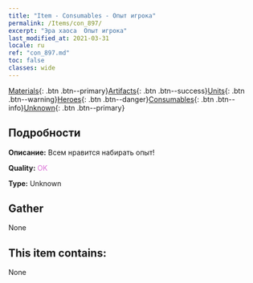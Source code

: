 ```yaml
---
title: "Item - Consumables - Опыт игрока"
permalink: /Items/con_897/
excerpt: "Эра хаоса  Опыт игрока"
last_modified_at: 2021-03-31
locale: ru
ref: "con_897.md"
toc: false
classes: wide
---
```

 [Materials](/ru/Items/){: .btn .btn--primary}[Artifacts](/ru/Items/Artifacts/){: .btn .btn--success}[Units](/ru/Items/Units/){: .btn .btn--warning}[Heroes](/ru/Items/Heroes/){: .btn .btn--danger}[Consumables](/ru/Items/Consumables/){: .btn .btn--info}[Unknown](/ru/Items/Unknown/){: .btn .btn--primary}

## Подробности
 **Описание:** Всем нравится набирать опыт!

 **Quality:** <span style="color: #DA70D6">OK</span>

 **Type:** Unknown

## Gather

  None

## This item contains:

  None

